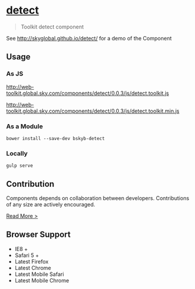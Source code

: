 [detect](http://skyglobal.github.io/detect/)
========================

> Toolkit detect component

See http://skyglobal.github.io/detect/ for a demo of the Component

## Usage

### As JS

http://web-toolkit.global.sky.com/components/detect/0.0.3/js/detect.toolkit.js

http://web-toolkit.global.sky.com/components/detect/0.0.3/js/detect.toolkit.min.js

### As a Module

`bower install --save-dev bskyb-detect`

### Locally

`gulp serve`

## Contribution

Components depends on collaboration between developers. Contributions of any size are actively encouraged.

[Read More >](CONTRIBUTING.md)

## Browser Support

 * IE8 +
 * Safari 5 +
 * Latest Firefox
 * Latest Chrome
 * Latest Mobile Safari
 * Latest Mobile Chrome